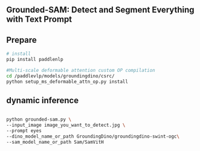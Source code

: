 ## Grounded-SAM: Detect and Segment Everything with Text Prompt

## Prepare

```bash
# install
pip install paddlenlp 

#Multi-scale deformable attention custom OP compilation
cd /paddlevlp/models/groundingdino/csrc/
python setup_ms_deformable_attn_op.py install

```


## dynamic inference
```bash

python grounded-sam.py \
--input_image image_you_want_to_detect.jpg \
--prompt eyes
--dino_model_name_or_path GroundingDino/groundingdino-swint-ogc\
--sam_model_name_or_path Sam/SamVitH
```